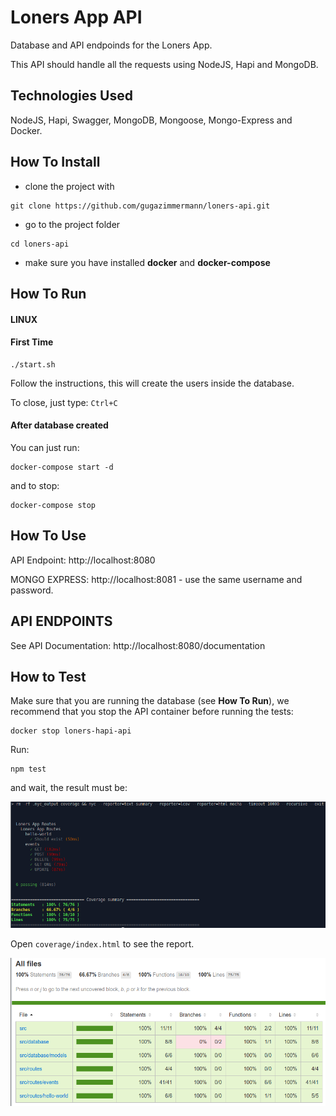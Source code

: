 # Loners App API

Database and API endpoinds for the Loners App. 

This API should handle all the requests using NodeJS, Hapi and MongoDB.

## Technologies Used

NodeJS, Hapi, Swagger, MongoDB, Mongoose, Mongo-Express and Docker.

## How To Install

* clone the project with 
```
git clone https://github.com/gugazimmermann/loners-api.git
```
* go to the project folder 
```
cd loners-api
```
* make sure you have installed **docker** and **docker-compose**

## How To Run

#### LINUX

#### First Time

```
./start.sh
```

Follow the instructions, this will create the users inside the database.

To close, just type: `Ctrl+C`

#### After database created

You can just run:

```
docker-compose start -d
```

and to stop:

```
docker-compose stop
```

## How To Use

API Endpoint: http://localhost:8080

MONGO EXPRESS: http://localhost:8081 - use the same username and password.

## API ENDPOINTS

See API Documentation: http://localhost:8080/documentation

## How to Test

Make sure that you are running the database (see **How To Run**), we recommend that you stop the API container before running the tests:

```
docker stop loners-hapi-api
```

Run:

```
npm test
```

and wait, the result must be:

![Test Console](./readme_files/test_console.png)

Open `coverage/index.html` to see the report.

![Test Coverage](./readme_files/test_coverage.png)